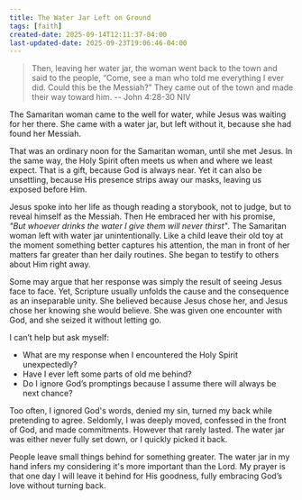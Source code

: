 ```yaml
---
title: The Water Jar Left on Ground
tags: [faith]
created-date: 2025-09-14T12:11:37-04:00
last-updated-date: 2025-09-23T19:06:46-04:00
---
```


> Then, leaving her water jar, the woman went back to the town and said to the people, “Come, see a man who told me everything I ever did. Could this be the Messiah?” They came out of the town and made their way toward him.
> -- John 4:28-30 NIV

The Samaritan woman came to the well for water, while Jesus was waiting for her there. She came with a water jar, but left without it, because she had found her Messiah.

That was an ordinary noon for the Samaritan woman, until she met Jesus. In the same way, the Holy Spirit often meets us when and where we least expect. That is a gift, because God is always near. Yet it can also be unsettling, because His presence strips away our masks, leaving us exposed before Him.

Jesus spoke into her life as though reading a storybook, not to judge, but to reveal himself as the Messiah. Then He embraced her with his promise, *"But whoever drinks the water I give them will never thirst"*. The Samaritan woman left with water jar unintentionally. Like a child leave their old toy at the moment something better captures his attention, the man in front of her matters far greater than her daily routines. She began to testify to others about Him right away.

Some may argue that her response was simply the result of seeing Jesus face to face. Yet, Scripture usually unfolds the cause and the consequence as an inseparable unity. She believed because Jesus chose her, and Jesus chose her knowing she would believe. She was given one encounter with God, and she seized it without letting go.

I can’t help but ask myself:

- What are my response when I encountered the Holy Spirit unexpectedly?
- Have I ever left some parts of old me behind?
- Do I ignore God’s promptings because I assume there will always be next chance?

Too often, I ignored God's words, denied my sin, turned my back while pretending to agree. Seldomly, I was deeply moved, confessed in the front of God, and made commitments. However that rarely lasted. The water jar was either never fully set down, or I quickly picked it back.

People leave small things behind for something greater. The water jar in my hand infers my considering it's more important than the Lord. My prayer is that one day I will leave it behind for His goodness, fully embracing God’s love without turning back.
